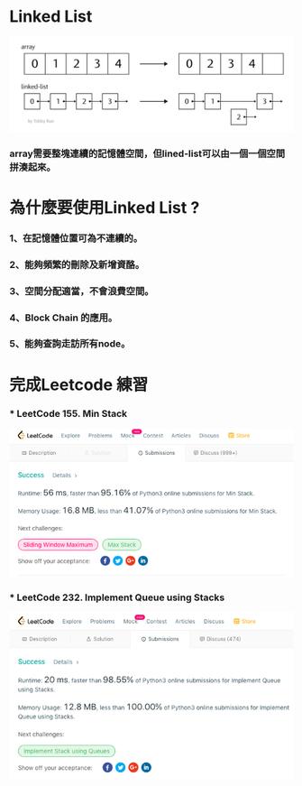 # Linked List
![](/image/螢幕截圖%202019-10-18%2014.15.51.png)
### array需要整塊連續的記憶體空間，但lined-list可以由一個一個空間拼湊起來。

# 為什麼要使用Linked List ?
### 1、在記憶體位置可為不連續的。
### 2、能夠頻繁的刪除及新增資酪。
### 3、空間分配適當，不會浪費空間。
### 4、Block Chain 的應用。
### 5、能夠查詢走訪所有node。

# 完成Leetcode 練習
### * LeetCode 155. Min Stack
![](/image/螢幕截圖%202019-12-28%2013.56.21.png)
### * LeetCode 232. Implement Queue using Stacks
![](/image/螢幕截圖%202019-12-28%2014.11.54.png)
